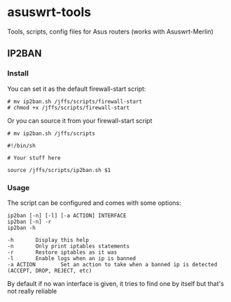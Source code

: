 # asuswrt-tools
Tools, scripts, config files for Asus routers (works with Asuswrt-Merlin)

## IP2BAN

### Install

You can set it as the default firewall-start script:
```
# mv ip2ban.sh /jffs/scripts/firewall-start
# chmod +x /jffs/scripts/firewall-start
```

Or you can source it from your firewall-start script

```
# mv ip2ban.sh /jffs/scripts
```

```shell
#!/bin/sh

# Your stuff here

source /jffs/scripts/ip2ban.sh $1
```

### Usage

The script can be configured and comes with some options:

```
ip2ban [-n] [-l] [-a ACTION] INTERFACE
ip2ban [-n] -r
ip2ban -h

-h       Display this help
-n       Only print iptables statements
-r       Restore iptables as it was
-l       Enable logs when an ip is banned
-a ACTION        Set an action to take when a banned ip is detected (ACCEPT, DROP, REJECT, etc)
```

By default if no wan interface is given, it tries to find one by itself but that's not really reliable

